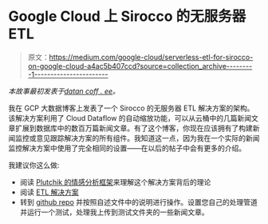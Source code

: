 # Google Cloud 上 Sirocco 的无服务器 ETL

> 原文：<https://medium.com/google-cloud/serverless-etl-for-sirocco-on-google-cloud-a4ac5b407ccd?source=collection_archive---------1----------------------->

*本故事最初发表于*[*datan coff . ee*](https://datancoff.ee/2017/05/serverless-etl-for-sirocco-on-google-cloud/)*。*

我在 GCP 大数据博客上发表了一个 Sirocco 的无服务器 ETL 解决方案的架构。该解决方案利用了 Cloud Dataflow 的自动缩放功能，可以从云桶中的几篇新闻文章扩展到数据库中的数百万篇新闻文章。有了这个博客，你现在应该拥有了构建新闻监控或意见跟踪解决方案的所有组件。我知道这一点，因为我在一个实际的新闻监控解决方案中使用了完全相同的设置——在以后的帖子中会有更多的介绍。

我建议你这么做:

*   阅读 [Plutchik 的情感分析框架](/@datancoffee/opinion-analysis-of-text-using-plutchik-5119a80229ea)来理解这个解决方案背后的理论
*   阅读 [ETL 解决方案](https://cloud.google.com/blog/big-data/2017/05/designing-etl-architecture-for-a-cloud-native-data-warehouse-on-google-cloud-platform)
*   转到 [github repo](https://github.com/GoogleCloudPlatform/dataflow-opinion-analysis) 并按照自述文件中的说明进行操作。设置您自己的处理管道并运行一个测试，处理我上传到测试文件夹的一些新闻文章。